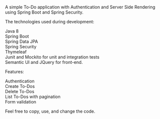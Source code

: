 A simple To-Do application with Authentication and Server Side Rendering using Spring Boot and Spring Security.

The technologies used during development:

Java 8<br/>
Spring Boot<br/>
Spring Data JPA<br/>
Spring Security<br/>
Thymeleaf<br/>
Junit and Mockito for unit and integration tests<br/>
Semantic UI and JQuery for front-end.<br/>

Features:

Authentication<br/>
Create To-Dos<br/>
Delete To-Dos<br/>
List To-Dos with pagination<br/>
Form validation

Feel free to copy, use, and change the code.
